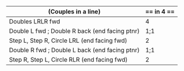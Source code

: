 |(Couples in a line) | == in 4 == |
|----|-----|
|Doubles LRLR fwd |4|
| Double L fwd ; Double R back (end facing ptnr)| 1;1|
|Step L, Step R, Circle LRL (end facing fwd)| 2|
|Double R fwd ; Double L back (end facing ptnr)| 1;1|
|Step R, Step L, Circle RLR (end facing fwd) | 2|
